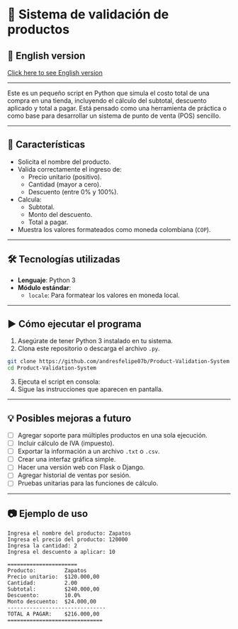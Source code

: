 # 🧮 Sistema de validación de productos


## 📘 English version
[Click here to see English version](README.en.md)

---
Este es un pequeño script en Python que simula el costo total de una compra en una tienda, incluyendo el cálculo del subtotal, descuento aplicado y total a pagar. Está pensado como una herramienta de práctica o como base para desarrollar un sistema de punto de venta (POS) sencillo.

---

## 📌 Características

- Solicita el nombre del producto.
- Valida correctamente el ingreso de:
  - Precio unitario (positivo).
  - Cantidad (mayor a cero).
  - Descuento (entre 0% y 100%).
- Calcula:
  - Subtotal.
  - Monto del descuento.
  - Total a pagar.
- Muestra los valores formateados como moneda colombiana (`COP`).

---

## 🛠️ Tecnologías utilizadas

- **Lenguaje**: Python 3
- **Módulo estándar**:
  - `locale`: Para formatear los valores en moneda local.

---

## ▶️ Cómo ejecutar el programa

1. Asegúrate de tener Python 3 instalado en tu sistema.
2. Clona este repositorio o descarga el archivo `.py`.

```bash
git clone https://github.com/andresfelipe07b/Product-Validation-System
cd Product-Validation-System
```

3. Ejecuta el script en consola:
4. Sigue las instrucciones que aparecen en pantalla.

---

## 💡 Posibles mejoras a futuro

- [ ] Agregar soporte para múltiples productos en una sola ejecución.
- [ ] Incluir cálculo de IVA (impuesto).
- [ ] Exportar la información a un archivo `.txt` o `.csv`.
- [ ] Crear una interfaz gráfica simple.
- [ ] Hacer una versión web con Flask o Django.
- [ ] Agregar historial de ventas por sesión.
- [ ] Pruebas unitarias para las funciones de cálculo.

---

## 📷 Ejemplo de uso

```
Ingresa el nombre del producto: Zapatos
Ingresa el precio del producto: 120000
Ingresa la cantidad: 2
Ingresa el descuento a aplicar: 10

======================
Producto:         Zapatos
Precio unitario:  $120.000,00
Cantidad:         2.00
Subtotal:         $240.000,00
Descuento:        10.0%
Monto descuento:  $24.000,00
-------------------------------
TOTAL A PAGAR:    $216.000,00
==============================
```
